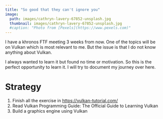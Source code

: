 ```yaml
---
title: "So good that they can't ignore you"
image: 
  path: images/cathryn-lavery-67852-unsplash.jpg
  thumbnail: images/cathryn-lavery-67852-unsplash.jpg
  #caption: "Photo from [Pexels](https://www.pexels.com)"
---
```


I have a khronos FTF meeting 3 weeks from now. 
One of the topics will be on Vulkan which is most relevant to me.
But the issue is that I do not know anything about Vulkan.

I always wanted to learn it but found no time or motivation.
So this is the perfect opportunity to learn it. 
I will try to document my journey over here.

# Strategy
1. Finish all the exercise in https://vulkan-tutorial.com/
2. Read Vulkan Programming Guide: The Official Guide to Learning Vulkan
3. Build a graphics engine using Vulkan